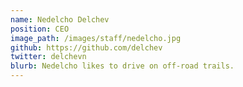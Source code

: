 ```yaml
---
name: Nedelcho Delchev
position: CEO
image_path: /images/staff/nedelcho.jpg
github: https://github.com/delchev
twitter: delchevn
blurb: Nedelcho likes to drive on off-road trails.
---
```

